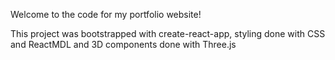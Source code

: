 Welcome to the code for my portfolio website! 

This project was bootstrapped with create-react-app, styling done with CSS and ReactMDL and 3D components done with Three.js


